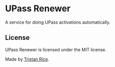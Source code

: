 # UPass Renewer
A service for doing UPass activations automatically.

## License
UPass Renewer is licensed under the MIT license.

Made by [Tristan Rice](https://fn.lc).
